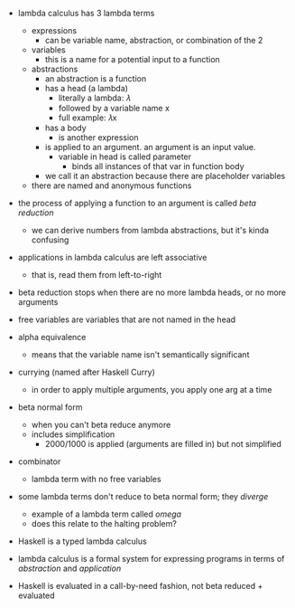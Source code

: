 - lambda calculus has 3 lambda terms
  - expressions
    - can be variable name, abstraction, or combination of the 2
  - variables
    - this is a name for a potential input to a function
  - abstractions
    - an abstraction is a function
    - has a head (a lambda)
      - literally a lambda: 𝜆
      - followed by a variable name x
      - full example: 𝜆x
    - has a body
      - is another expression
    - is applied to an argument. an argument is an input value.
      - variable in head is called parameter
        - binds all instances of that var in function body
    - we call it an abstraction because there are placeholder variables
  - there are named and anonymous functions

- the process of applying a function to an argument is called _beta reduction_
  - we can derive numbers from lambda abstractions, but it's kinda confusing

- applications in lambda calculus are left associative
  - that is, read them from left-to-right

- beta reduction stops when there are no more lambda heads, or no more arguments

- free variables are variables that are not named in the head

- alpha equivalence
  - means that the variable name isn't semantically significant

- currying (named after Haskell Curry)
  - in order to apply multiple arguments, you apply one arg at a time

- beta normal form
  - when you can't beta reduce anymore
  - includes simplification
    - 2000/1000 is applied (arguments are filled in) but not simplified

- combinator
  - lambda term with no free variables

- some lambda terms don't reduce to beta normal form; they _diverge_
  - example of a lambda term called _omega_
  - does this relate to the halting problem?

- Haskell is a typed lambda calculus

- lambda calculus is a formal system for expressing programs in terms of _abstraction_ and _application_

- Haskell is evaluated in a call-by-need fashion, not beta reduced + evaluated
